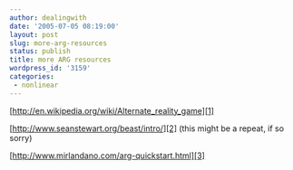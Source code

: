 ```yaml
---
author: dealingwith
date: '2005-07-05 08:19:00'
layout: post
slug: more-arg-resources
status: publish
title: more ARG resources
wordpress_id: '3159'
categories:
 - nonlinear
---
```


[http://en.wikipedia.org/wiki/Alternate_reality_game][1]


[http://www.seanstewart.org/beast/intro/][2] (this might be a repeat, if so
sorry)


[http://www.mirlandano.com/arg-quickstart.html][3]

   [1]: http://en.wikipedia.org/wiki/Alternate_reality_game

   [2]: http://www.seanstewart.org/beast/intro/

   [3]: http://www.mirlandano.com/arg-quickstart.html

   

